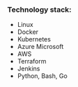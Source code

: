 ### Technology stack:
- Linux
- Docker
- Kubernetes
- Azure Microsoft
- AWS
- Terraform
- Jenkins
- Python, Bash, Go